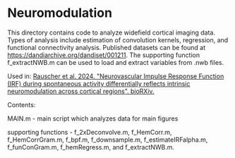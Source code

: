 # Neuromodulation

This directory contains code to analyze widefield cortical imaging data. Types of analysis include estimation of convolution kernels, regression, and functional connectivity analysis. Published datasets can be found at https://dandiarchive.org/dandiset/001211. The supporting function f_extractNWB.m can be used to load and extract variables from .nwb files.

Used in:
[Rauscher et al. 2024. "Neurovascular Impulse Response Function (IRF) during spontaneous activity differentially reflects intrinsic neuromodulation across cortical regions". bioRXiv.](https://www.biorxiv.org/content/10.1101/2024.09.14.612514v1.full)

Contents:

MAIN.m - main script which analyzes data for main figures

supporting functions - f_2xDeconvolve.m, f_HemCorr.m, f_HemCorrGram.m, f_bpf.m, f_downsample.m, f_estimateIRFalpha.m, f_funConGram.m, f_hemRegress.m, and f_extractNWB.m.
